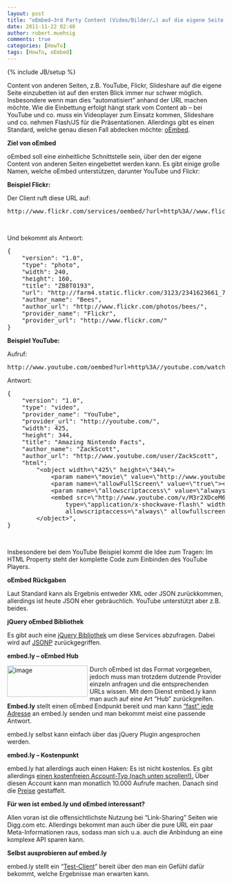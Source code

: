 ```yaml
---
layout: post
title: "oEmbed–3rd Party Content (Video/Bilder/…) auf die eigene Seite einbetten"
date: 2011-11-22 02:40
author: robert.muehsig
comments: true
categories: [HowTo]
tags: [HowTo, oEmbed]
---
```

{% include JB/setup %}
<p>Content von anderen Seiten, z.B. YouTube, Flickr, Slideshare auf die eigene Seite einzubetten ist auf den ersten Blick immer nur schwer möglich. Insbesondere wenn man dies “automatisiert” anhand der URL machen möchte. Wie die Einbettung erfolgt hängt stark vom Content ab – bei YouTube und co. muss ein Videoplayer zum Einsatz kommen, Slideshare und co. nehmen Flash/JS für die Präsentationen. Allerdings gibt es einen Standard, welche genau diesen Fall abdecken möchte: <a href="http://oembed.com/">oEmbed</a>.</p> <p><strong>Ziel von oEmbed</strong></p> <p>oEmbed soll eine einheitliche Schnittstelle sein, über den der eigene Content von anderen Seiten eingebettet werden kann. Es gibt einige große Namen, welche oEmbed unterstützen, darunter YouTube und Flickr:</p> <p><strong>Beispiel Flickr:</strong></p> <p>Der Client ruft diese URL auf:</p> <div style="padding-bottom: 0px; margin: 0px; padding-left: 0px; padding-right: 0px; display: inline; float: none; padding-top: 0px" id="scid:812469c5-0cb0-4c63-8c15-c81123a09de7:c0f0885e-4603-4d8a-af93-59984ad912ca" class="wlWriterEditableSmartContent"><pre name="code" class="c#">http://www.flickr.com/services/oembed/?url=http%3A//www.flickr.com/photos/bees/2341623661/</pre></div>
<p>&nbsp;</p>
<p>Und bekommt als Antwort:</p>
<div style="padding-bottom: 0px; margin: 0px; padding-left: 0px; padding-right: 0px; display: inline; float: none; padding-top: 0px" id="scid:812469c5-0cb0-4c63-8c15-c81123a09de7:107f45b2-dba6-42a7-88de-8e209262b0ad" class="wlWriterEditableSmartContent"><pre name="code" class="c#">{
	"version": "1.0",
	"type": "photo",
	"width": 240,
	"height": 160,
	"title": "ZB8T0193",
	"url": "http://farm4.static.flickr.com/3123/2341623661_7c99f48bbf_m.jpg",
	"author_name": "Bees",
	"author_url": "http://www.flickr.com/photos/bees/",
	"provider_name": "Flickr",
	"provider_url": "http://www.flickr.com/"
}</pre></div>

<p><strong>Beispiel YouTube:</strong></p>
<p>Aufruf:</p>
<div style="padding-bottom: 0px; margin: 0px; padding-left: 0px; padding-right: 0px; display: inline; float: none; padding-top: 0px" id="scid:812469c5-0cb0-4c63-8c15-c81123a09de7:01e64ad9-55cb-4467-893e-ea4332ea0355" class="wlWriterEditableSmartContent"><pre name="code" class="c#">http://www.youtube.com/oembed?url=http%3A//youtube.com/watch%3Fv%3DM3r2XDceM6A&amp;format=json</pre></div>
<p>Antwort:</p>
<div style="padding-bottom: 0px; margin: 0px; padding-left: 0px; padding-right: 0px; display: inline; float: none; padding-top: 0px" id="scid:812469c5-0cb0-4c63-8c15-c81123a09de7:04b1503b-8fae-4912-bd8f-de81964cb6c7" class="wlWriterEditableSmartContent"><pre name="code" class="c#">{
	"version": "1.0",
	"type": "video",
	"provider_name": "YouTube",
	"provider_url": "http://youtube.com/",
	"width": 425,
	"height": 344,
	"title": "Amazing Nintendo Facts",
	"author_name": "ZackScott",
	"author_url": "http://www.youtube.com/user/ZackScott",
	"html":
		"&lt;object width=\"425\" height=\"344\"&gt;
			&lt;param name=\"movie\" value=\"http://www.youtube.com/v/M3r2XDceM6A&amp;fs=1\"&gt;&lt;/param&gt;
			&lt;param name=\"allowFullScreen\" value=\"true\"&gt;&lt;/param&gt;
			&lt;param name=\"allowscriptaccess\" value=\"always\"&gt;&lt;/param&gt;
			&lt;embed src=\"http://www.youtube.com/v/M3r2XDceM6A&amp;fs=1\"
				type=\"application/x-shockwave-flash\" width=\"425\" height=\"344\"
				allowscriptaccess=\"always\" allowfullscreen=\"true\"&gt;&lt;/embed&gt;
		&lt;/object&gt;",
}</pre></div>
<p>&nbsp;</p>
<p>Insbesondere bei dem YouTube Beispiel kommt die Idee zum Tragen: Im HTML Property steht der komplette Code zum Einbinden des YouTube Players.</p>
<p><strong>oEmbed Rückgaben</strong></p>
<p>Laut Standard kann als Ergebnis entweder XML oder JSON zurückkommen, allerdings ist heute JSON eher gebräuchlich. YouTube unterstützt aber z.B. beides.</p>
<p><strong>jQuery oEmbed Bibliothek</strong></p>
<p>Es gibt auch eine <a href="http://code.google.com/p/jquery-oembed/">jQuery Bibliothek</a> um diese Services abzufragen. Dabei wird auf <a href="http://code-inside.de/blog/2009/12/11/howto-cross-domain-ajax-mit-jsonp-und-asp-net/">JSONP</a> zurückgegriffen.</p>
<p><strong>embed.ly – oEmbed Hub</strong></p>
<p><a href="{{BASE_PATH}}/assets/wp-images/image1393.png"><img style="background-image: none; border-bottom: 0px; border-left: 0px; margin: 0px 5px 0px 0px; padding-left: 0px; padding-right: 0px; display: inline; float: left; border-top: 0px; border-right: 0px; padding-top: 0px" title="image" border="0" alt="image" align="left" src="{{BASE_PATH}}/assets/wp-images/image_thumb575.png" width="186" height="72"></a></p>
<p>Durch oEmbed ist das Format vorgegeben, jedoch muss man trotzdem dutzende Provider einzeln anfragen und die entsprechenden URLs wissen. Mit dem Dienst embed.ly kann man auch auf eine Art “Hub” zurückgreifen. <strong>Embed.ly</strong> stellt einen oEmbed Endpunkt bereit und man kann <a href="http://embed.ly/providers">“fast” jede Adresse</a> an embed.ly senden und man bekommt meist eine passende Antwort.</p>
<p>embed.ly selbst kann einfach über das jQuery Plugin angesprochen werden. </p>
<p><strong>embed.ly – Kostenpunkt</strong></p>
<p>embed.ly hat allerdings auch einen Haken: Es ist nicht kostenlos. Es gibt allerdings <a href="http://embed.ly/pricing">einen kostenfreien Account-Typ (nach unten scrollen!).</a> Über diesen Account kann man monatlich 10.000 Aufrufe machen. Danach sind die <a href="http://embed.ly/pricing">Preise</a> gestaffelt.</p>
<p><strong>Für wen ist embed.ly und oEmbed interessant?</strong></p>
<p>Allen voran ist die offensichtlichste Nutzung bei “Link-Sharing” Seiten wie Digg.com etc. Allerdings bekommt man auch über die pure URL ein paar Meta-Informationen raus, sodass man sich u.a. auch die Anbindung an eine komplexe API sparen kann.</p>
<p><strong>Selbst ausprobieren auf embed.ly</strong></p>
<p>embed.ly stellt ein “<a href="http://embed.ly/docs/explore/oembed?url=http%3A%2F%2Fvimeo.com%2F18150336">Test-Client</a>” bereit über den man ein Gefühl dafür bekommt, welche Ergebnisse man erwarten kann. </p>
